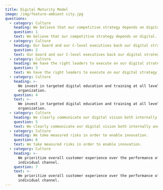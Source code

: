 ```yaml
---
title: Digital Maturity Model
image: /img/feature-ambient city.jpg
questions:
  - category: Culture
    heading: We believe that our competitive strategy depends on digital.
    question: 1
    text: We believe that our competitive strategy depends on digital.
  - category: Culture
    heading: Our board and our C-level executives back our digital strategy.
    question: 2
    text: Our board and our C-level executives back our digital strategy.
  - category: Culture
    heading: We have the right leaders to execute on our digital strategy day to day.
    question: 3
    text: We have the right leaders to execute on our digital strategy day to day.
  - category: Culture
    heading: >-
      We invest in targeted digital education and training at all levels of our
      organization.
    question: 4
    text: >-
      We invest in targeted digital education and training at all levels of our
      organization.
  - category: Culture
    heading: We clearly communicate our digital vision both internally and externally.
    question: 5
    text: We clearly communicate our digital vision both internally and externally.
  - category: Culture
    heading: We take measured risks in order to enable innovation.
    question: 6
    text: We take measured risks in order to enable innovation.
  - category: Culture
    heading: >-
      We prioritize overall customer experience over the performance of any
      individual channel.
    question: 7
    text: >-
      We prioritize overall customer experience over the performance of any
      individual channel.
---
```


